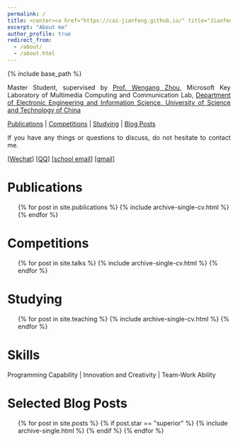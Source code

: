 ```yaml
---
permalink: /
title: <center><a href="https://cai-jianfeng.github.io/" title="Jianfeng Cai">Jianfeng Cai (蔡建峰)</a></center>
excerpt: "About me"
author_profile: true
redirect_from: 
  - /about/
  - /about.html
---
```


{% include base_path %}

<p style="text-align:justify; text-justify:inter-ideograph;">Master Student, supervised by <a href="http://staff.ustc.edu.cn/~zhwg/index.html" title="Wengang Zhou" target="_blank">Prof. Wengang Zhou</a>, Microsoft Key Laboratory of Multimedia Computing and Communication Lab, <a href="https://eeis.ustc.edu.cn/main.htm" title="eeis-ustc" target="_blank">Department of Electronic Engineering and Information Science, University of Science and Technology of China</a></p>

<p style="text-align:justify; text-justify:inter-ideograph;"><a href="https://cai-jianfeng.github.io/publications/" title="publications">Publications</a> | <a href="https://cai-jianfeng.github.io/talks/" title="competitions">Competitions</a> | <a href="https://cai-jianfeng.github.io/teaching/" title="studying">Studying</a> | <a href="https://cai-jianfeng.github.io/year-archive/" title="blog">Blog Posts</a></p>

<p style="text-align:justify; text-justify:inter-ideograph;">If you have any things or questions to discuss, do not hesitate to contact me.</p>

[[Wechat](/images/wechat.jpg)] [[QQ](/images/qq.jpg)] [<a href="mailto:xiaobaicai@mail.ustc.edu.cn" title="publications">school email</a>] [<a href="mailto:cjf1622613693@gmail.com" title="publications">gmail</a>]

Publications
======
  <ul>{% for post in site.publications %}
    {% include archive-single-cv.html %}
  {% endfor %}</ul>

Competitions
======
  <ul>{% for post in site.talks %}
    {% include archive-single-cv.html %}
  {% endfor %}</ul>

Studying
======
  <ul>{% for post in site.teaching %}
    {% include archive-single-cv.html %}
  {% endfor %}</ul>

Skills
======
<p style="text-align:justify; text-justify:inter-ideograph;">Programming Capability | Innovation and Creativity | Team-Work Ability</p>

Selected Blog Posts
======

<ul>{% for post in site.posts %}
    {% if post.star == "superior" %}
         {% include archive-single.html %}
    {% endif %}
  {% endfor %}</ul>
